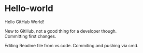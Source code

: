 # Hello-world
Hello GitHub World!

New to GitHub, not a good thing for a developer though. <br/>
Committing first changes. <br/>

Editing Readme file from vs code. Commiting and pushing via cmd.
